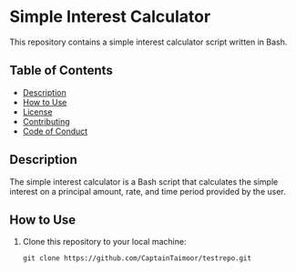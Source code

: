 # Simple Interest Calculator

This repository contains a simple interest calculator script written in Bash.

## Table of Contents

- [Description](#description)
- [How to Use](#how-to-use)
- [License](https://github.com/CaptainTaimoor/simple-interest-calculator/blob/main/LICENSE.md)
- [Contributing](https://github.com/CaptainTaimoor/simple-interest-calculator/blob/main/CONTRIBUTING.md)
- [Code of Conduct](https://github.com/CaptainTaimoor/simple-interest-calculator/blob/main/CONDUCT.md)

## Description

The simple interest calculator is a Bash script that calculates the simple interest on a principal amount, rate, and time period provided by the user.

## How to Use

1. Clone this repository to your local machine:

   ```shell
   git clone https://github.com/CaptainTaimoor/testrepo.git
